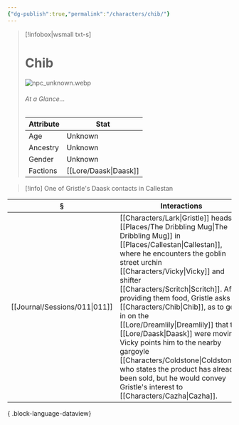 ```yaml
---
{"dg-publish":true,"permalink":"/characters/chib/"}
---
```


> [!infobox|wsmall txt-s]
> # Chib
> ![npc_unknown.webp](/img/user/z_attachments/npc_unknown.webp) 
> ###### At a Glance...
> | Attribute | Stat |
> | ---- | ---- |
> | Age | Unknown |
> | Ancestry | Unknown |
> | Gender | Unknown |
> | Factions | [[Lore/Daask\|Daask]] |

>[!info] One of Gristle's Daask contacts in Callestan

| §                                | Interactions                                                                                                                                                                                                                                                                                                                                                                                                                         |
| -------------------------------- | ------------------------------------------------------------------------------------------------------------------------------------------------------------------------------------------------------------------------------------------------------------------------------------------------------------------------------------------------------------------------------------------------------------------------------------ |
| [[Journal/Sessions/011\|011]] | [[Characters/Lark\|Gristle]] heads to [[Places/The Dribbling Mug\|The Dribbling Mug]] in [[Places/Callestan\|Callestan]], where he encounters the goblin street urchin [[Characters/Vicky\|Vicky]] and shifter [[Characters/Scritch\|Scritch]]. After providing them food, Gristle asks for [[Characters/Chib\|Chib]], as to get in on the [[Lore/Dreamlily\|Dreamlily]] that the [[Lore/Daask\|Daask]] were moving. Vicky points him to the nearby gargoyle [[Characters/Coldstone\|Coldstone]], who states the product has already been sold, but he would convey Gristle's interest to [[Characters/Cazha\|Cazha]]. |

{ .block-language-dataview}
